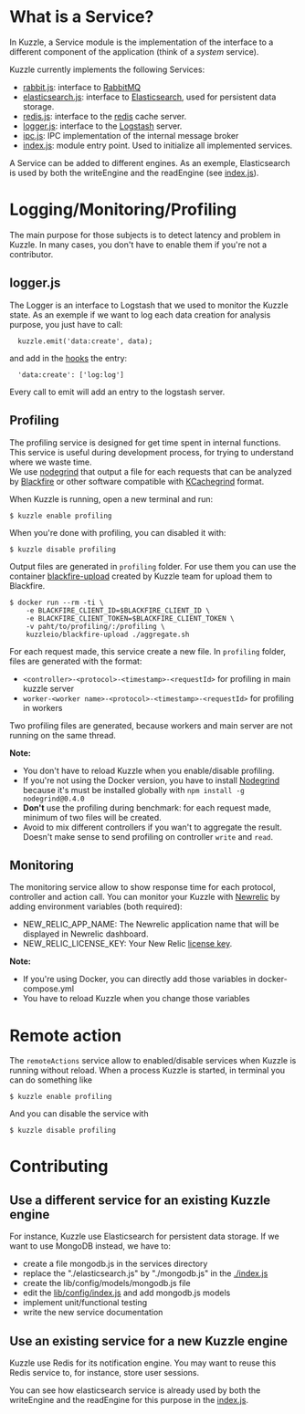 # What is a Service?

In Kuzzle, a Service module is the implementation of the interface to a different component of the application (think of a *system* service).

Kuzzle currently implements the following Services:

* [rabbit.js](./rabbit.js): interface to [RabbitMQ](https://www.rabbitmq.com/)
* [elasticsearch.js](./elasticsearch.js): interface to [Elasticsearch](https://www.elastic.co/products/elasticsearch), used for persistent data storage.
* [redis.js](./redis.js): interface to the [redis](http://redis.io) cache server.
* [logger.js](./logger.js): interface to the [Logstash](https://www.elastic.co/products/logstash) server.
* [ipc.js](./ipc.js): IPC implementation of the internal message broker
* [index.js](./index.js): module entry point. Used to initialize all implemented services.


A Service can be added to different engines. As an exemple, Elasticsearch is used by both the writeEngine and the readEngine (see [index.js](./index.js)).


# Logging/Monitoring/Profiling

The main purpose for those subjects is to detect latency and problem in Kuzzle. In many cases, you don't have to enable them if you're not a contributor.

## logger.js

The Logger is an interface to Logstash that we used to monitor the Kuzzle state.
As an exemple if we want to log each data creation for analysis purpose, you just have to call:

```
  kuzzle.emit('data:create', data);
```

and add in the [hooks](../../lib/config/hooks.js) the entry:

```
  'data:create': ['log:log']
```

Every call to emit will add an entry to the logstash server.


## Profiling

The profiling service is designed for get time spent in internal functions. This service is useful during development process, for trying to understand where we waste time.  
We use [nodegrind](https://www.npmjs.com/package/nodegrind) that output a file for each requests that can be analyzed by [Blackfire](https://blackfire.io) or other software compatible with [KCachegrind](http://kcachegrind.sourceforge.net/html/Home.html) format.


When Kuzzle is running, open a new terminal and run:

```
$ kuzzle enable profiling
```

When you're done with profiling, you can disabled it with:

```
$ kuzzle disable profiling
```

Output files are generated in `profiling` folder. For use them you can use the container [blackfire-upload](https://github.com/kuzzleio/kuzzle-containers/tree/master/blackfire-upload) created by Kuzzle team for upload them to Blackfire.

```
$ docker run --rm -ti \
    -e BLACKFIRE_CLIENT_ID=$BLACKFIRE_CLIENT_ID \
    -e BLACKFIRE_CLIENT_TOKEN=$BLACKFIRE_CLIENT_TOKEN \
    -v paht/to/profiling/:/profiling \
    kuzzleio/blackfire-upload ./aggregate.sh
```

For each request made, this service create a new file. In `profiling` folder, files are generated with the format:  

* `<controller>-<protocol>-<timestamp>-<requestId>` for profiling in main kuzzle server
* `worker-<worker name>-<protocol>-<timestamp>-<requestId>` for profiling in workers

Two profiling files are generated, because workers and main server are not running on the same thread.

**Note:** 

* You don't have to reload Kuzzle when you enable/disable profiling.
* If you're not using the Docker version, you have to install [Nodegrind](https://www.npmjs.com/package/nodegrind) because it's must be installed globally with `npm install -g nodegrind@0.4.0`
* **Don't** use the profiling during benchmark: for each request made, minimum of two files will be created.
* Avoid to mix different controllers if you wan't to aggregate the result. Doesn't make sense to send profiling on controller `write` and `read`.


## Monitoring

The monitoring service allow to show response time for each protocol, controller and action call.
You can monitor your Kuzzle with [Newrelic](http://newrelic.com/) by adding environment variables (both required):

* NEW_RELIC_APP_NAME: The Newrelic application name that will be displayed in Newrelic dashboard.
* NEW_RELIC_LICENSE_KEY: Your New Relic [license key](https://docs.newrelic.com/docs/subscriptions/license-key).

**Note:**

* If you're using Docker, you can directly add those variables in docker-compose.yml
* You have to reload Kuzzle when you change those variables

# Remote action

The `remoteActions` service allow to enabled/disable services when Kuzzle is running without reload. When a process Kuzzle is started, in terminal you can do something like

```
$ kuzzle enable profiling
```

And you can disable the service with

```
$ kuzzle disable profiling
```

# Contributing


## Use a different service for an existing Kuzzle engine

For instance, Kuzzle use Elasticsearch for persistent data storage. If we want to use MongoDB instead, we have to:

* create a file mongodb.js in the services directory
* replace the "./elasticsearch.js" by "./mongodb.js" in the [./index.js](./index.js)
* create the lib/config/models/mongodb.js file
* edit the [lib/config/index.js](../config/index.js) and add mongodb.js models
* implement unit/functional testing
* write the new service documentation


## Use an existing service for a new Kuzzle engine
Kuzzle use Redis for its notification engine.
You may want to reuse this Redis service to, for instance, store user sessions.

You can see how elasticsearch service is already used by both the writeEngine and the readEngine for this purpose in the [index.js](./index.js).

